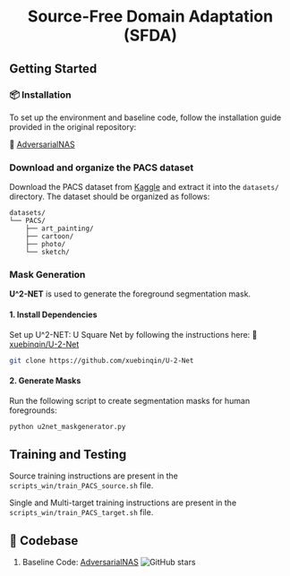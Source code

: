 # <p align="center"> Source-Free Domain Adaptation (SFDA)</p>

## Getting Started

### 📦 Installation

To set up the environment and baseline code, follow the installation guide provided in the original repository:

🔗 [AdversarialNAS](https://github.com/chengaopro/AdversarialNAS)

### Download and organize the PACS dataset

Download the PACS dataset from [Kaggle](https://www.kaggle.com/datasets/ma3ple/pacs-dataset/data) and extract it into the `datasets/` directory.
The dataset should be organized as follows:
```text
datasets/
└── PACS/
    ├── art_painting/
    ├── cartoon/
    ├── photo/
    └── sketch/
  ```

### Mask Generation

**U^2-NET** is used to generate the foreground segmentation mask.


#### 1. Install Dependencies
Set up U^2-NET: U Square Net by following the instructions here: 🔗 [xuebinqin/U-2-Net](https://github.com/xuebinqin/U-2-Net)
```bash
git clone https://github.com/xuebinqin/U-2-Net
```

#### 2. Generate Masks

Run the following script to create segmentation masks for human foregrounds:
```bash
python u2net_maskgenerator.py
```

## Training and Testing

Source training instructions are present in the `scripts_win/train_PACS_source.sh` file. 

Single and Multi-target training instructions are present in the `scripts_win/train_PACS_target.sh` file. 


## 📁 Codebase

1. Baseline Code: [AdversarialNAS](https://github.com/chengaopro/AdversarialNAS) ![GitHub stars](https://img.shields.io/github/stars/chengaopro/AdversarialNAS.svg?style=flat&label=Star)

